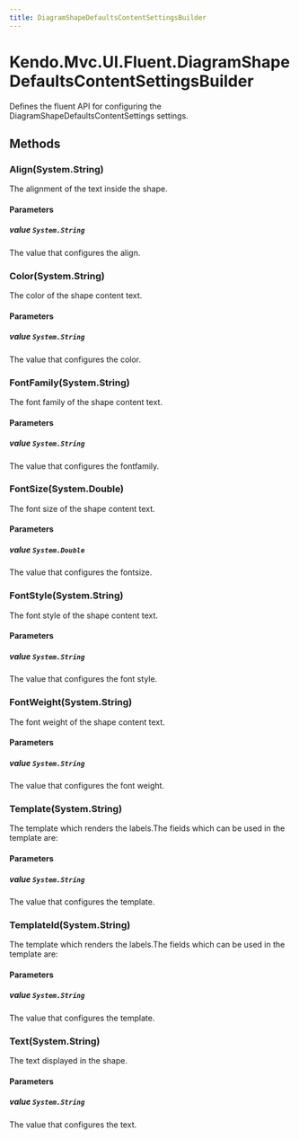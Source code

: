 ```yaml
---
title: DiagramShapeDefaultsContentSettingsBuilder
---
```


# Kendo.Mvc.UI.Fluent.DiagramShapeDefaultsContentSettingsBuilder
Defines the fluent API for configuring the DiagramShapeDefaultsContentSettings settings.




## Methods


### Align(System.String)
The alignment of the text inside the shape.


#### Parameters

##### value `System.String`
The value that configures the align.





### Color(System.String)
The color of the shape content text.


#### Parameters

##### value `System.String`
The value that configures the color.





### FontFamily(System.String)
The font family of the shape content text.


#### Parameters

##### value `System.String`
The value that configures the fontfamily.





### FontSize(System.Double)
The font size of the shape content text.


#### Parameters

##### value `System.Double`
The value that configures the fontsize.





### FontStyle(System.String)
The font style of the shape content text.


#### Parameters

##### value `System.String`
The value that configures the font style.





### FontWeight(System.String)
The font weight of the shape content text.


#### Parameters

##### value `System.String`
The value that configures the font weight.





### Template(System.String)
The template which renders the labels.The fields which can be used in the template are:


#### Parameters

##### value `System.String`
The value that configures the template.





### TemplateId(System.String)
The template which renders the labels.The fields which can be used in the template are:


#### Parameters

##### value `System.String`
The value that configures the template.





### Text(System.String)
The text displayed in the shape.


#### Parameters

##### value `System.String`
The value that configures the text.






